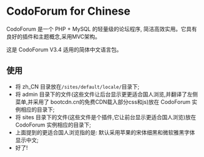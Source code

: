 # CodoForum for Chinese

CodoForum 是一个 PHP + MySQL 的轻量级的论坛程序, 简洁高效实用。它具有良好的插件和主题概念,采用MVC架构。

这是 CodoForum V3.4 适用的简体中文语言包。

## 使用

* 将 zh_CN 目录放在`/sites/default/locale/`目录下;
* 将 admin 目录下的文件(这些文件让后台显示更更适合国人浏览,并翻译了左侧菜单,并采用了 bootcdn.cn的免费CDN载入部分css和js)放在 CodoForum 实例相应的目录下;
* 将 sites 目录下的文件(这些文件是个插件,它让前台显示更适合国人浏览)放在 CodoForum 实例相应的目录下;
* 上面提到的更适合国人浏览指的是: 默认采用苹果的宋体细黑和微软雅黑字体显示中文;
* 好了!
